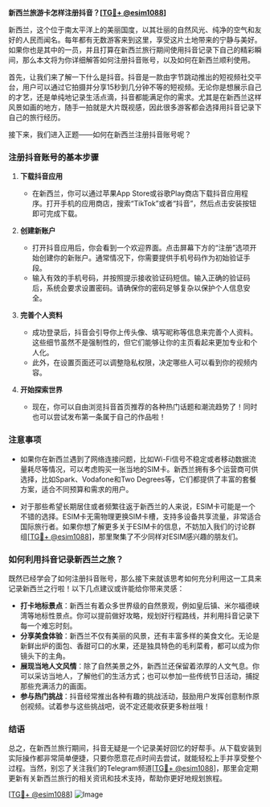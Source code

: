 **新西兰旅游卡怎样注册抖音？[[TG💪+ @esim1088](https://t.me/s/esim1088)]**

新西兰，这个位于南太平洋上的美丽国度，以其壮丽的自然风光、纯净的空气和友好的人民而闻名。每年都有无数游客来到这里，享受这片土地带来的宁静与美好。如果你也是其中的一员，并且打算在新西兰旅行期间使用抖音记录下自己的精彩瞬间，那么本文将为你详细解答如何注册抖音账号，以及如何在新西兰顺利使用。

首先，让我们来了解一下什么是抖音。抖音是一款由字节跳动推出的短视频社交平台，用户可以通过它拍摄并分享15秒到几分钟不等的短视频。无论你是想展示自己的才艺，还是单纯地记录生活点滴，抖音都能满足你的需求。尤其是在新西兰这样风景如画的地方，随手一拍就是大片既视感，因此很多游客都会选择用抖音记录下自己的旅行经历。

接下来，我们进入正题——如何在新西兰注册抖音账号呢？

### 注册抖音账号的基本步骤

1. **下载抖音应用**
   - 在新西兰，你可以通过苹果App Store或谷歌Play商店下载抖音应用程序。打开手机的应用商店，搜索“TikTok”或者“抖音”，然后点击安装按钮即可完成下载。
   
2. **创建新账户**
   - 打开抖音应用后，你会看到一个欢迎界面。点击屏幕下方的“注册”选项开始创建你的新账户。通常情况下，你需要提供手机号码作为初始验证手段。
   - 输入有效的手机号码，并按照提示接收验证码短信。输入正确的验证码后，系统会要求设置密码。请确保你的密码足够复杂以保护个人信息安全。
   
3. **完善个人资料**
   - 成功登录后，抖音会引导你上传头像、填写昵称等信息来完善个人资料。这些细节虽然不是强制性的，但它们能够让你的主页看起来更加专业和个人化。
   - 此外，在设置页面还可以调整隐私权限，决定哪些人可以看到你的视频内容。

4. **开始探索世界**
   - 现在，你可以自由浏览抖音首页推荐的各种热门话题和潮流趋势了！同时也可以尝试发布第一条属于自己的作品啦！

### 注意事项

- 如果你在新西兰遇到了网络连接问题，比如Wi-Fi信号不稳定或者移动数据流量耗尽等情况，可以考虑购买一张当地的SIM卡。新西兰拥有多个运营商可供选择，比如Spark、Vodafone和Two Degrees等，它们都提供了丰富的套餐方案，适合不同预算和需求的用户。
  
- 对于那些希望长期居住或者频繁往返于新西兰的人来说，ESIM卡可能是一个不错的选择。ESIM卡无需物理更换SIM卡槽，支持多设备共享流量，非常适合国际旅行者。如果你想了解更多关于ESIM卡的信息，不妨加入我们的讨论群组[[TG💪+ @esim1088](https://t.me/s/esim1088)]，那里聚集了不少同样对ESIM感兴趣的朋友们。

### 如何利用抖音记录新西兰之旅？

既然已经学会了如何注册抖音账号，那么接下来就该思考如何充分利用这一工具来记录新西兰之行啦！以下几点建议或许能给你带来灵感：

- **打卡地标景点**：新西兰有着众多世界级的自然景观，例如皇后镇、米尔福德峡湾等地标性景点。你可以提前做好攻略，规划好行程路线，并利用抖音记录下每一个难忘时刻。
- **分享美食体验**：新西兰不仅有美丽的风景，还有丰富多样的美食文化。无论是新鲜出炉的面包、香甜可口的水果，还是独具特色的毛利菜肴，都可以成为你镜头下的主角。
- **展现当地人文风情**：除了自然美景之外，新西兰还保留着浓厚的人文气息。你可以采访当地人，了解他们的生活方式；也可以参加一些传统节日活动，捕捉那些充满活力的画面。
- **参与热门挑战**：抖音经常推出各种有趣的挑战活动，鼓励用户发挥创意制作原创视频。试着参与这些挑战吧，说不定还能收获更多粉丝哦！

### 结语

总之，在新西兰旅行期间，抖音无疑是一个记录美好回忆的好帮手。从下载安装到实际操作都非常简单便捷，只要你愿意花点时间去尝试，就能轻松上手并享受整个过程。当然，别忘了关注我们的Telegram频道[[TG💪+ @esim1088](https://t.me/s/esim1088)]，那里会定期更新有关新西兰旅行的相关资讯和技术支持，帮助你更好地规划旅程。

[[TG💪+ @esim1088](https://t.me/s/esim1088)] ![Image](https://i.postimg.cc/4NQfJmqS/Snipaste-2025-05-13-00-14-12.png)